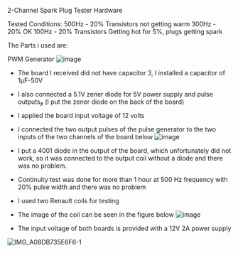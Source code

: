 2-Channel Spark Plug Tester Hardware

Tested Conditions:
500Hz - 20%      Transistors not getting warm
300Hz - 20%      OK
100Hz - 20%      Transistors Getting hot    for 5%, plugs getting spark

The Parts i used are:

PWM Generator
![image](https://github.com/alymcu/Spark-Plug-Tester/assets/17362162/cb005e10-2707-4edf-8391-865b181cbacc)
- The board I received did not have capacitor 3, I installed a capacitor of 1µF-50V
- I also connected a 5.1V zener diode for 5V power supply and pulse outputsو (I put the zener diode on the back of the board)
- I applied the board input voltage of 12 volts
  
- I connected the two output pulses of the pulse generator to the two inputs of the two channels of the board below
![image](https://github.com/alymcu/Spark-Plug-Tester/assets/17362162/2379051f-85d2-4763-a66e-26597f2910cb)
- I put a 4001 diode in the output of the board, which unfortunately did not work, so it was connected to the output coil without a diode and there was no problem.
- Continuity test was done for more than 1 hour at 500 Hz frequency with 20% pulse width and there was no problem
- I used two Renault coils for testing

- The image of the coil can be seen in the figure below
![image](https://github.com/alymcu/Spark-Plug-Tester/assets/17362162/c663b73f-b4a3-4ecf-b5fa-af4ed3f20cba)

- The input voltage of both boards is provided with a 12V 2A power supply


![IMG_A08DB735E6F6-1](https://github.com/alymcu/Spark-Plug-Tester/assets/17362162/9b066943-5364-4dda-935a-bb6160bf6eb8)
